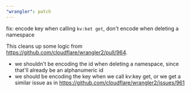 ```yaml
---
"wrangler": patch
---
```


fix: encode key when calling `kv:ket get`, don't encode when deleting a namespace

This cleans up some logic from https://github.com/cloudflare/wrangler2/pull/964.

- we shouldn't be encoding the id when deleting a namespace, since that'll already be an alphanumeric id
- we should be encoding the key when we call kv:key get, or we get a similar issue as in https://github.com/cloudflare/wrangler2/issues/961
